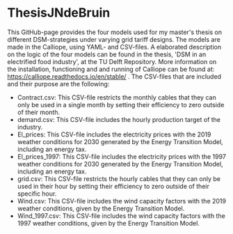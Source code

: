 # ThesisJNdeBruin

This GitHub-page provides the four models used for my master's thesis on different DSM-strategies under varying grid tariff designs. The models are made in the Calliope, using YAML- and CSV-files. A elaborated description on the logic of the four models can be found in the thesis, 'DSM in an electrified food industry', at the TU Delft Repository. More information on the installation, functioning and and running of Calliope can be found at: https://calliope.readthedocs.io/en/stable/ . The CSV-files that are included and their purpose are the following:

- Contract.csv: This CSV-file restricts the monthly cables that they can only be used in a single month by setting their efficiency to zero outside of their month.
- demand.csv: This CSV-file includes the hourly production target of the industry.
- El_prices: This CSV-file includes the electricity prices with the 2019 weather conditions for 2030 generated by the Energy Transition Model, including an energy tax.
- El_prices_1997: This CSV-file includes the electricity prices with the 1997 weather conditions for 2030 generated by the Energy Transition Model, including an energy tax.
- grid.csv: This CSV-file restricts the hourly cables that they can only be used in their hour by setting their efficiency to zero outside of their specific hour.
- Wind.csv: This CSV-file includes the wind capacity factors with the 2019 weather conditions, given by the Energy Transition Model.
- Wind_1997.csv: This CSV-file includes the wind capacity factors with the 1997 weather conditions, given by the Energy Transition Model.
